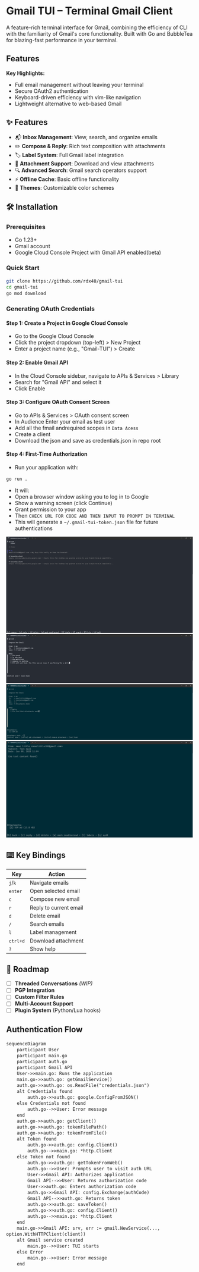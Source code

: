 # Gmail TUI – Terminal Gmail Client

A feature-rich terminal interface for Gmail, combining the efficiency of CLI with the familiarity of Gmail's core functionality. Built with Go and BubbleTea for blazing-fast performance in your terminal.

## Features

**Key Highlights:**

- Full email management without leaving your terminal
- Secure OAuth2 authentication
- Keyboard-driven efficiency with vim-like navigation
- Lightweight alternative to web-based Gmail

## ✨ Features

- 📬 **Inbox Management**: View, search, and organize emails
- ✏️ **Compose & Reply**: Rich text composition with attachments
- 🏷️ **Label System**: Full Gmail label integration
- 📎 **Attachment Support**: Download and view attachments
- 🔍 **Advanced Search**: Gmail search operators support
- ⚡ **Offline Cache**: Basic offline functionality
- 🎨 **Themes**: Customizable color schemes

## 🛠 Installation

### Prerequisites

- Go 1.23+
- Gmail account
- Google Cloud Console Project with Gmail API enabled(beta)

### Quick Start

```bash
git clone https://github.com/rdx40/gmail-tui
cd gmail-tui
go mod download
```

### Generating OAuth Credentials

#### Step 1: Create a Project in Google Cloud Console

- Go to the Google Cloud Console
- Click the project dropdown (top-left) > New Project
- Enter a project name (e.g., "Gmail-TUI") > Create

#### Step 2: Enable Gmail API

- In the Cloud Console sidebar, navigate to APIs & Services > Library
- Search for "Gmail API" and select it
- Click Enable

#### Step 3: Configure OAuth Consent Screen

- Go to APIs & Services > OAuth consent screen
- In Audience Enter your email as test user
- Add all the fmail andrequired scopes in `Data Acess`
- Create a client
- Download the json and save as credentials.json in repo root

#### Step 4: First-Time Authorization

- Run your application with:

```bash
go run .
```

- It will:
- Open a browser window asking you to log in to Google
- Show a warning screen (click Continue)
- Grant permission to your app
- Then `CHECK URL FOR CODE AND THEN INPUT TO PROMPT IN TERMINAL`
- This will generate a `~/.gmail-tui-token.json` file for future authentications

![inbox](./images/inbox.png)
![compose](./images/compose.png)
![attachment sent](./images/attach_send.png)
![attachment recieved](./images/attach_rec.png)

## ⌨️ Key Bindings

| Key      | Action                 |
| -------- | ---------------------- |
| `j`/`k`  | Navigate emails        |
| `enter`  | Open selected email    |
| `c`      | Compose new email      |
| `r`      | Reply to current email |
| `d`      | Delete email           |
| `/`      | Search emails          |
| `l`      | Label management       |
| `ctrl+d` | Download attachment    |
| `?`      | Show help              |

## 🚀 Roadmap

- [ ] **Threaded Conversations** _(WIP)_
- [ ] **PGP Integration**
- [ ] **Custom Filter Rules**
- [ ] **Multi-Account Support**
- [ ] **Plugin System** (Python/Lua hooks)

## Authentication Flow

```mermaid
sequenceDiagram
    participant User
    participant main.go
    participant auth.go
    participant Gmail API
    User->>main.go: Runs the application
    main.go->>auth.go: getGmailService()
    auth.go->>auth.go: os.ReadFile("credentials.json")
    alt Credentials found
        auth.go->>auth.go: google.ConfigFromJSON()
    else Credentials not found
        auth.go-->>User: Error message
    end
    auth.go->>auth.go: getClient()
    auth.go->>auth.go: tokenFilePath()
    auth.go->>auth.go: tokenFromFile()
    alt Token found
        auth.go->>auth.go: config.Client()
        auth.go-->>main.go: *http.Client
    else Token not found
        auth.go->>auth.go: getTokenFromWeb()
        auth.go-->>User: Prompts user to visit auth URL
        User->>Gmail API: Authorizes application
        Gmail API-->>User: Returns authorization code
        User->>auth.go: Enters authorization code
        auth.go->>Gmail API: config.Exchange(authCode)
        Gmail API-->>auth.go: Returns token
        auth.go->>auth.go: saveToken()
        auth.go->>auth.go: config.Client()
        auth.go-->>main.go: *http.Client
    end
    main.go->>Gmail API: srv, err := gmail.NewService(..., option.WithHTTPClient(client))
    alt Gmail service created
        main.go-->>User: TUI starts
    else Error
        main.go-->>User: Error message
    end
```
